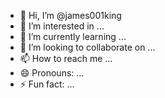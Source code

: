 - 👋 Hi, I’m @james001king
- 👀 I’m interested in ...
- 🌱 I’m currently learning ...
- 💞️ I’m looking to collaborate on ...
- 📫 How to reach me ...
- 😄 Pronouns: ...
- ⚡ Fun fact: ...

<!---
james001king/james001king is a ✨ special ✨ repository because its `README.md` (this file) appears on your GitHub profile.
You can click the Preview link to take a look at your changes.
--->
